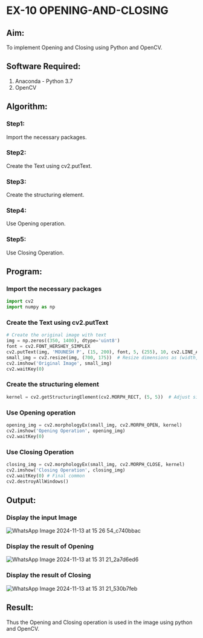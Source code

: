 # EX-10 OPENING-AND-CLOSING

## Aim:
To implement Opening and Closing using Python and OpenCV.

## Software Required:
1. Anaconda - Python 3.7
2. OpenCV

## Algorithm:
### Step1:
Import the necessary packages.

### Step2:
Create the Text using cv2.putText.

### Step3:
Create the structuring element.

### Step4:
Use Opening operation.

### Step5:
Use Closing Operation.

## Program:
### Import the necessary packages
```python
import cv2
import numpy as np
```

### Create the Text using cv2.putText
```python
# Create the original image with text
img = np.zeros((350, 1400), dtype='uint8')
font = cv2.FONT_HERSHEY_SIMPLEX
cv2.putText(img, 'MOUNESH P', (15, 200), font, 5, (255), 10, cv2.LINE_AA)
small_img = cv2.resize(img, (700, 175))  # Resize dimensions as (width, height)
cv2.imshow('Original Image', small_img)
cv2.waitKey(0)
```

### Create the structuring element
```python
kernel = cv2.getStructuringElement(cv2.MORPH_RECT, (5, 5))  # Adjust size as needed
```

### Use Opening operation
```python
opening_img = cv2.morphologyEx(small_img, cv2.MORPH_OPEN, kernel)
cv2.imshow('Opening Operation', opening_img)
cv2.waitKey(0)
```

### Use Closing Operation
```python
closing_img = cv2.morphologyEx(small_img, cv2.MORPH_CLOSE, kernel)
cv2.imshow('Closing Operation', closing_img)
cv2.waitKey(0) # Final common
cv2.destroyAllWindows()
```

## Output:
### Display the input Image
![WhatsApp Image 2024-11-13 at 15 26 54_c740bbac](https://github.com/user-attachments/assets/7506b232-29c0-46a6-86cb-c9671394e549)


### Display the result of Opening
![WhatsApp Image 2024-11-13 at 15 31 21_2a7d6ed6](https://github.com/user-attachments/assets/15fee61c-bd5c-4d39-84d3-88c76215ee7a)


### Display the result of Closing
![WhatsApp Image 2024-11-13 at 15 31 21_530b7feb](https://github.com/user-attachments/assets/52a6f0a8-aaa9-4b9f-80b3-d4eb5c2f2df2)


## Result:
Thus the Opening and Closing operation is used in the image using python and OpenCV.
